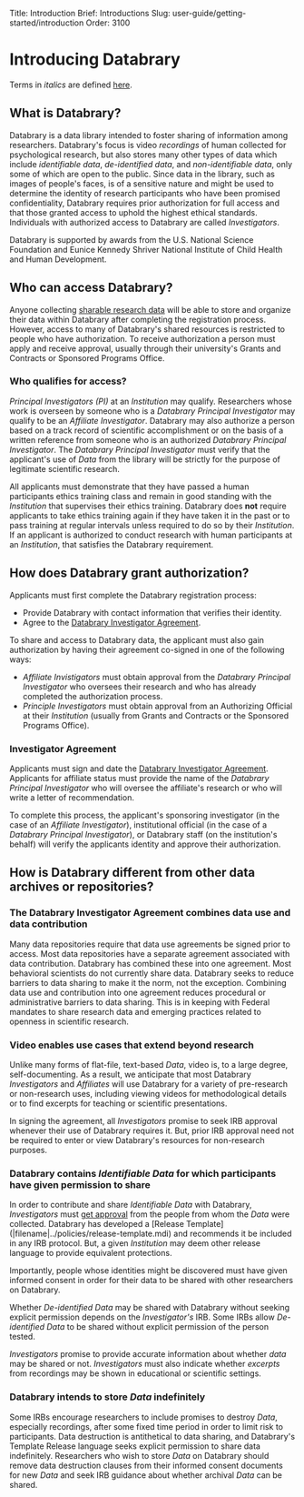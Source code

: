 Title: Introduction
Brief: Introductions
Slug: user-guide/getting-started/introduction
Order: 3100

# Introducing Databrary

Terms in *italics* are defined [here](|filename|../policies/definitions.mdi).

## What is Databrary?

Databrary is a data library intended to foster sharing of information among researchers.
Databrary's focus is video *recordings* of human collected for psychological research, but also stores many other types of data which include *identifiable data*, *de-identified data*, and *non-identifiable data*, only some of which are open to the public.
Since data in the library, such as images of people's faces, is of a sensitive nature and might be used to determine the identity of research participants who have been promised confidentiality, Databrary requires prior authorization for full access and that those granted access to uphold the highest ethical standards.
Individuals with authorized access to Databrary are called *Investigators*.

Databrary is supported by awards from the U.S. National Science Foundation and Eunice Kennedy Shriver National Institute of Child Health and Human Development.

## Who can access Databrary?

Anyone collecting [sharable research data](|filename|release-instructions.md) will be able to store and organize their data within Databrary after completing the registration process.
However, access to many of Databrary's shared resources is restricted to people who have authorization.
To receive authorization a person must apply and receive approval, usually through their university's Grants and Contracts or Sponsored Programs Office.

### Who qualifies for access?

*Principal Investigators (PI)* at an *Institution* may qualify.
Researchers whose work is overseen by someone who is a *Databrary Principal Investigator* may qualify to be an *Affiliate Investigator*.
Databrary may also authorize a person based on a track record of scientific accomplishment or on the basis of a written reference from someone who is an authorized *Databrary Principal Investigator*.
The *Databrary Principal Investigator* must verify that the applicant's use of *Data* from the library will be strictly for the purpose of legitimate scientific research. 

All applicants must demonstrate that they have passed a human participants ethics training class and remain in good standing with the *Institution* that supervises their ethics training.
Databrary does **not** require applicants to take ethics training again if they have taken it in the past or to pass training at regular intervals unless required to do so by their *Institution*.
If an applicant is authorized to conduct research with human participants at an *Institution*, that satisfies the Databrary requirement.

## How does Databrary grant authorization?

Applicants must first complete the Databrary registration process:
- Provide Databrary with contact information that verifies their identity.
- Agree to the [Databrary Investigator Agreement](|filename|../policies/investigator-agreement.mdi).

To share and access to Databrary data, the applicant must also gain authorization by having their agreement co-signed in one of the following ways:
- *Affiliate Invistigators* must obtain approval from the *Databrary Principal Investigator* who oversees their research and who has already completed the authorization process.
- *Principle Investigators* must obtain approval from an Authorizing Official at their *Institution* (usually from Grants and Contracts or the Sponsored Programs Office).

### Investigator Agreement

Applicants must sign and date the [Databrary Investigator Agreement](|filename|../policies/investigator-agreement.mdi). Applicants for affiliate status must provide the name of the *Databrary Principal Investigator* who will oversee the affiliate's research or who will write a letter of recommendation. 

To complete this process, the applicant's sponsoring investigator (in the case of an *Affiliate Investigator*), institutional official (in the case of a *Databrary Principal Investigator*), or Databrary staff (on the institution's behalf) will verify the applicants identity and approve their authorization.

## How is Databrary different from other data archives or repositories?

### The Databrary Investigator Agreement combines data use and data contribution

Many data repositories require that data use agreements be signed prior to access. Most data repositories have a separate agreement associated with data contribution. Databrary has combined these into one agreement. Most behavioral scientists do not currently share data. Databrary seeks to reduce barriers to data sharing to make it the norm, not the exception. Combining data use and contribution into one agreement reduces procedural or administrative barriers to data sharing. This is in keeping with Federal mandates to share research data and emerging practices related to openness in scientific research.

### Video enables use cases that extend beyond research

Unlike many forms of flat-file, text-based *Data*, video is, to a large degree, self-documenting. As a result, we anticipate that most Databrary *Investigators* and *Affiliates* will use Databrary for a variety of pre-research or non-research uses, including viewing videos for methodological details or to find excerpts for teaching or scientific presentations.

In signing the agreement, all *Investigators* promise to seek IRB approval whenever their use of Databrary requires it. But, prior IRB approval need not be required to enter or view Databrary's resources for non-research purposes.

### Databrary contains *Identifiable Data* for which participants have given permission to share

In order to contribute and share *Identifiable Data* with Databrary, *Investigators* must [get approval](|filename|release-instructions.md) from the people from whom the *Data* were collected. Databrary has developed a [Release Template] (|filename|../policies/release-template.mdi) and recommends it be included in any IRB protocol. But, a given *Institution* may deem other release language to provide equivalent protections. 

Importantly, people whose identities might be discovered must have given informed consent in order for their data to be shared with other researchers on Databrary.

Whether *De-identified Data* may be shared with Databrary without seeking explicit permission depends on the *Investigator's* IRB. Some IRBs allow *De-identified Data* to be shared without explicit permission of the person tested.

*Investigators* promise to provide accurate information about whether *data* may be shared or not. *Investigators* must also indicate whether *excerpts* from recordings may be shown in educational or scientific settings.

### Databrary intends to store *Data* indefinitely

Some IRBs encourage researchers to include promises to destroy *Data*, especially recordings, after some fixed time period in order to limit risk to participants. Data destruction is antithetical to data sharing, and Databrary's Template Release language seeks explicit permission to share data indefinitely. Researchers who wish to store *Data* on Databrary should remove data destruction clauses from their informed consent documents for new *Data* and seek IRB guidance about whether archival *Data* can be shared.
